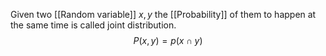 Given two [[Random variable]] $x,y$ the [[Probability]] of them to happen at the same time is called joint distribution.
$$
P(x,y) = p(x \cap y)
$$